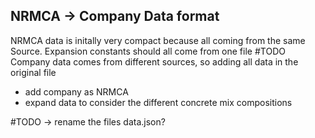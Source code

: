 ## NRMCA -> Company Data format 
NRMCA data is initally very compact because all coming from the same Source. Expansion constants should all come from one file #TODO
Company data comes from different sources, so adding all data in the original file

- add company as NRMCA
- expand data to consider the different concrete mix compositions 

#TODO -> rename the files data.json?